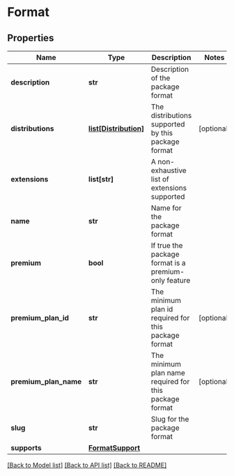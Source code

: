 # Format

## Properties
Name | Type | Description | Notes
------------ | ------------- | ------------- | -------------
**description** | **str** | Description of the package format | 
**distributions** | [**list[Distribution]**](Distribution.md) | The distributions supported by this package format | [optional] 
**extensions** | **list[str]** | A non-exhaustive list of extensions supported | 
**name** | **str** | Name for the package format | 
**premium** | **bool** | If true the package format is a premium-only feature | 
**premium_plan_id** | **str** | The minimum plan id required for this package format | [optional] 
**premium_plan_name** | **str** | The minimum plan name required for this package format | [optional] 
**slug** | **str** | Slug for the package format | 
**supports** | [**FormatSupport**](FormatSupport.md) |  | 

[[Back to Model list]](../README.md#documentation-for-models) [[Back to API list]](../README.md#documentation-for-api-endpoints) [[Back to README]](../README.md)


